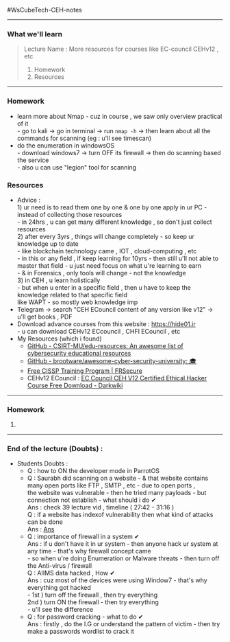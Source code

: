 #WsCubeTech-CEH-notes

---
### What we'll learn 
> Lecture Name : More resources for courses like EC-council CEHv12 , etc
> 1) Homework
> 2) Resources

---
### Homework
- learn more about Nmap - cuz in course , we saw only overview practical of it <br>- go to kali -> go in terminal -> run `nmap -h` -> then learn about all the commands for scanning (eg : u'll see timescan)
- do the enumeration in windowsOS <br>- download windows7 -> turn OFF its firewall -> then do scanning based the service <br>- also u can use "legion" tool for scanning

### Resources
- Advice : <br>1) ur need is to read them one by one & one by one apply in ur PC - instead of collecting those resources <br>- in 24hrs , u can get many different knowledge , so don't just collect resources <br>2) after every 3yrs , things will change completely - so keep ur knowledge up to date <br>- like blockchain technology came , IOT , cloud-computing , etc <br>- in this or any field , if keep learning for 10yrs - then still u'll not able to master that field - u just need focus on what u're learning to earn <br>- & in Forensics , only tools will change - not the knowledge <br>3) in CEH , u learn holistically <br>- but when u enter in a specific field , then u have to keep the knowledge related to that specific field <br>like WAPT - so mostly web knowledge imp
- Telegram -> search "CEH ECouncil content of any version like v12" -> u'll get books , PDF
- Download advance courses from this website : https://hide01.ir <br>- u can download CEHv12 ECcouncil , CHFI ECouncil , etc
- My Resources (which i found)
	- [GitHub - CSIRT-MU/edu-resources: An awesome list of cybersecurity educational resources](https://github.com/CSIRT-MU/edu-resources)
	- [GitHub - brootware/awesome-cyber-security-university: 🎓](https://github.com/brootware/awesome-cyber-security-university)
	- [Free CISSP Training Program | FRSecure](https://frsecure.com/cissp-mentor-program/)
	- CEHv12 ECouncil : [EC Council CEH V12 Certified Ethical Hacker Course Free Download - Darkwiki](https://www.darkwiki.in/ec-council-ceh-v12-certified-ethical-hacker-course-free-download/)

---
### Homework
1. 

---
### End of the lecture (Doubts) :
- Students Doubts : 
	- Q : how to ON the developer mode in ParrotOS
	- Q : Saurabh did scanning on a website - & that website contains many open ports like FTP , SMTP , etc - due to open ports , <br>the website was vulnerable - then he tried many payloads - but connection not establish - what should i do ✔<br>Ans : check 39 lecture vid , timeline ( 27:42 - 31:16 ) <br>Q : if a website has indexof vulnerability then what kind of attacks can be done <br>Ans : [Ans](https://www.perplexity.ai/search/if-a-website-IUrOnGGJS6ClkzhCiU4OcQ?s=u)
	- Q : importance of firewall in a system ✔<br>Ans : if u don't have it in ur system - then anyone hack ur system at any time - that's why firewall concept came <br>- so when u're doing Enumeration or Malware threats - then turn off the Anti-virus / firewall <br>Q : AIIMS data hacked , How ✔<br>Ans : cuz most of the devices were using Window7 - that's why everything got hacked <br>- 1st ) turn off the firewall , then try everything <br>2nd ) turn ON the firewall - then try everything <br>- u'll see the difference 
	- Q : for password cracking - what to do ✔<br>Ans : firstly , do the I.G or understand the pattern of victim - then try make a passwords wordlist to crack it

